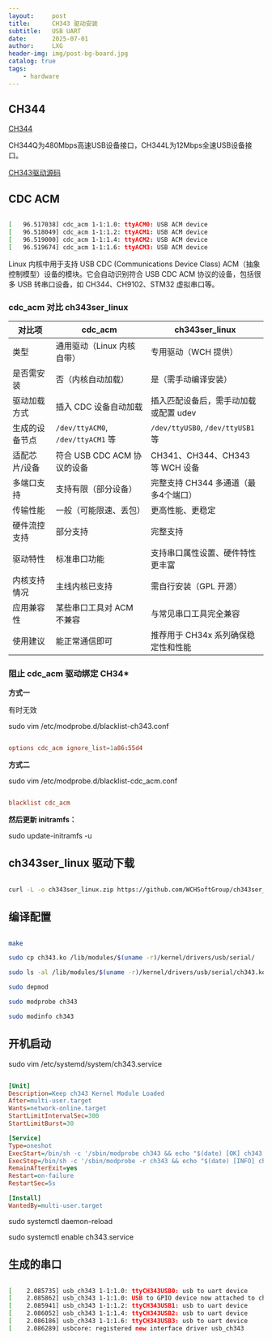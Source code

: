 ```yaml
---
layout:     post
title:      CH343 驱动安装
subtitle:   USB UART
date:       2025-07-01
author:     LXG
header-img: img/post-bg-board.jpg
catalog: true
tags:
    - hardware
---
```


## CH344

[CH344](https://www.wch.cn/products/CH344.html?)

CH344Q为480Mbps高速USB设备接口，CH344L为12Mbps全速USB设备接口。

[CH343驱动源码](https://github.com/WCHSoftGroup/ch343ser_linux#)

## CDC ACM

```bash

[   96.517038] cdc_acm 1-1:1.0: ttyACM0: USB ACM device
[   96.518049] cdc_acm 1-1:1.2: ttyACM1: USB ACM device
[   96.519000] cdc_acm 1-1:1.4: ttyACM2: USB ACM device
[   96.519674] cdc_acm 1-1:1.6: ttyACM3: USB ACM device

```

Linux 内核中用于支持 USB CDC (Communications Device Class) ACM（抽象控制模型）设备的模块。它会自动识别符合 USB CDC ACM 协议的设备，包括很多 USB 转串口设备，如 CH344、CH9102、STM32 虚拟串口等。

### cdc_acm 对比 ch343ser_linux

| 对比项             | cdc_acm                             | ch343ser_linux                          |
|--------------------|-------------------------------------|-----------------------------------------|
| 类型               | 通用驱动（Linux 内核自带）          | 专用驱动（WCH 提供）                    |
| 是否需安装         | 否（内核自动加载）                  | 是（需手动编译安装）                    |
| 驱动加载方式       | 插入 CDC 设备自动加载               | 插入匹配设备后，需手动加载或配置 udev   |
| 生成的设备节点     | `/dev/ttyACM0`, `/dev/ttyACM1` 等   | `/dev/ttyUSB0`, `/dev/ttyUSB1` 等       |
| 适配芯片/设备      | 符合 USB CDC ACM 协议的设备         | CH341、CH344、CH343 等 WCH 设备         |
| 多端口支持         | 支持有限（部分设备）                | 完整支持 CH344 多通道（最多4个端口）    |
| 传输性能           | 一般（可能限速、丢包）              | 更高性能、更稳定                        |
| 硬件流控支持       | 部分支持                            | 完整支持                                |
| 驱动特性           | 标准串口功能                        | 支持串口属性设置、硬件特性更丰富        |
| 内核支持情况       | 主线内核已支持                      | 需自行安装（GPL 开源）                  |
| 应用兼容性         | 某些串口工具对 ACM 不兼容           | 与常见串口工具完全兼容                  |
| 使用建议           | 能正常通信即可                      | 推荐用于 CH34x 系列确保稳定性和性能    |

### 阻止 cdc_acm 驱动绑定 CH34*

**方式一**

有时无效

sudo vim /etc/modprobe.d/blacklist-ch343.conf

```conf

options cdc_acm ignore_list=1a86:55d4

```

**方式二**

sudo vim /etc/modprobe.d/blacklist-cdc_acm.conf

```conf

blacklist cdc_acm

```

**然后更新 initramfs：**

sudo update-initramfs -u

## ch343ser_linux 驱动下载

```bash

curl -L -o ch343ser_linux.zip https://github.com/WCHSoftGroup/ch343ser_linux/archive/refs/heads/master.zip

```

## 编译配置

```bash

make

sudo cp ch343.ko /lib/modules/$(uname -r)/kernel/drivers/usb/serial/

sudo ls -al /lib/modules/$(uname -r)/kernel/drivers/usb/serial/ch343.ko

sudo depmod

sudo modprobe ch343

sudo modinfo ch343

```

## 开机启动

sudo vim /etc/systemd/system/ch343.service

```ini

[Unit]
Description=Keep ch343 Kernel Module Loaded
After=multi-user.target
Wants=network-online.target
StartLimitIntervalSec=300
StartLimitBurst=30

[Service]
Type=oneshot
ExecStart=/bin/sh -c '/sbin/modprobe ch343 && echo "$(date) [OK] ch343 loaded" >> /var/log/ch343.log'
ExecStop=/bin/sh -c '/sbin/modprobe -r ch343 && echo "$(date) [INFO] ch343 unloaded" >> /var/log/ch343.log'
RemainAfterExit=yes
Restart=on-failure
RestartSec=5s

[Install]
WantedBy=multi-user.target

```

sudo systemctl daemon-reload

sudo systemctl enable ch343.service

## 生成的串口

```bash

[    2.085735] usb_ch343 1-1:1.0: ttyCH343USB0: usb to uart device
[    2.085862] usb_ch343 1-1:1.0: USB to GPIO device now attached to ch343_iodev0
[    2.085941] usb_ch343 1-1:1.2: ttyCH343USB1: usb to uart device
[    2.086052] usb_ch343 1-1:1.4: ttyCH343USB2: usb to uart device
[    2.086186] usb_ch343 1-1:1.6: ttyCH343USB3: usb to uart device
[    2.086289] usbcore: registered new interface driver usb_ch343

```











